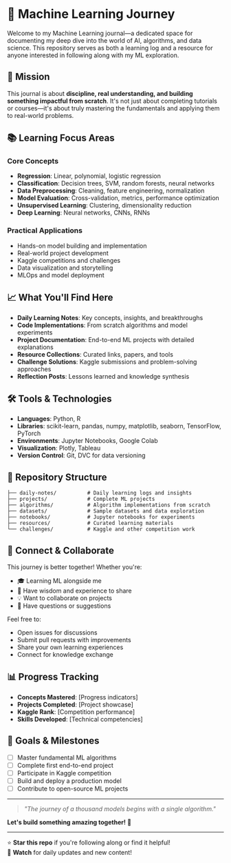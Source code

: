 # 🧠 Machine Learning Journey

Welcome to my Machine Learning journal—a dedicated space for documenting my deep dive into the world of AI, algorithms, and data science. This repository serves as both a learning log and a resource for anyone interested in following along with my ML exploration.

## 🎯 Mission

This journal is about **discipline, real understanding, and building something impactful from scratch**. It's not just about completing tutorials or courses—it's about truly mastering the fundamentals and applying them to real-world problems.

## 📚 Learning Focus Areas

### Core Concepts
- **Regression**: Linear, polynomial, logistic regression
- **Classification**: Decision trees, SVM, random forests, neural networks
- **Data Preprocessing**: Cleaning, feature engineering, normalization
- **Model Evaluation**: Cross-validation, metrics, performance optimization
- **Unsupervised Learning**: Clustering, dimensionality reduction
- **Deep Learning**: Neural networks, CNNs, RNNs

### Practical Applications
- Hands-on model building and implementation
- Real-world project development
- Kaggle competitions and challenges
- Data visualization and storytelling
- MLOps and model deployment

## 📈 What You'll Find Here

- **Daily Learning Notes**: Key concepts, insights, and breakthroughs
- **Code Implementations**: From scratch algorithms and model experiments
- **Project Documentation**: End-to-end ML projects with detailed explanations
- **Resource Collections**: Curated links, papers, and tools
- **Challenge Solutions**: Kaggle submissions and problem-solving approaches
- **Reflection Posts**: Lessons learned and knowledge synthesis

## 🛠️ Tools & Technologies

- **Languages**: Python, R
- **Libraries**: scikit-learn, pandas, numpy, matplotlib, seaborn, TensorFlow, PyTorch
- **Environments**: Jupyter Notebooks, Google Colab
- **Visualization**: Plotly, Tableau
- **Version Control**: Git, DVC for data versioning

## 📂 Repository Structure

```
├── daily-notes/          # Daily learning logs and insights
├── projects/             # Complete ML projects
├── algorithms/           # Algorithm implementations from scratch
├── datasets/             # Sample datasets and data exploration
├── notebooks/            # Jupyter notebooks for experiments
├── resources/            # Curated learning materials
└── challenges/           # Kaggle and other competition work
```

## 🤝 Connect & Collaborate

This journey is better together! Whether you're:
- 🎓 Learning ML alongside me
- 🧠 Have wisdom and experience to share
- 💡 Want to collaborate on projects
- 🤔 Have questions or suggestions

Feel free to:
- Open issues for discussions
- Submit pull requests with improvements
- Share your own learning experiences
- Connect for knowledge exchange

## 📊 Progress Tracking

- **Concepts Mastered**: [Progress indicators]
- **Projects Completed**: [Project showcase]
- **Kaggle Rank**: [Competition performance]
- **Skills Developed**: [Technical competencies]

## 🎯 Goals & Milestones

- [ ] Master fundamental ML algorithms
- [ ] Complete first end-to-end project
- [ ] Participate in Kaggle competition
- [ ] Build and deploy a production model
- [ ] Contribute to open-source ML projects

---

> *"The journey of a thousand models begins with a single algorithm."*

**Let's build something amazing together!** 🚀

---

⭐ **Star this repo** if you're following along or find it helpful!  
🔄 **Watch** for daily updates and new content!
